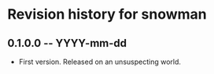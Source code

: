 # Revision history for snowman

## 0.1.0.0 -- YYYY-mm-dd

* First version. Released on an unsuspecting world.
